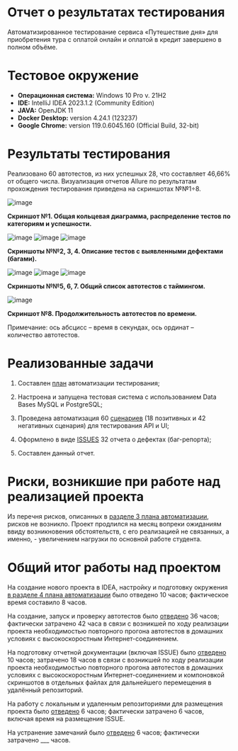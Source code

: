 # Отчет о результатах тестирования

Автоматизированное тестирование сервиса «Путешествие дня» для приобретения тура с оплатой онлайн и оплатой в кредит завершено в полном объёме.

# Тестовое окружение
- **Операционная система:** Windows 10 Pro v. 21H2
- **IDE:** IntelliJ IDEA 2023.1.2 (Community Edition)
- **JAVA:** OpenJDK 11
- **Docker Desktop:** version 4.24.1 (123237)
- **Google Chrome:** version  119.0.6045.160 (Official Build, 32-bit)

# Результаты тестирования
Реализовано 60 автотестов, из них успешных 28, что составляет 46,66% от общего числа.
Визуализация отчетов Allure по результатам прохождения тестирования приведена на скриншотах №№1÷8.

![image](https://github.com/Sergey30ssw/Final_work_SSW_03/assets/133129423/04449fab-82af-4554-87ba-c1ac139669fa)

**Скриншот №1. Общая кольцевая диаграмма, распределение тестов по категориям и успешности.**

![image](https://github.com/Sergey30ssw/Final_work_SSW_03/assets/133129423/93f79e51-0751-4e7c-ba95-6163db4e4623)
![image](https://github.com/Sergey30ssw/Final_work_SSW_03/assets/133129423/08dc1bb6-ba9d-4678-aef9-cb7dec889661)
![image](https://github.com/Sergey30ssw/Final_work_SSW_03/assets/133129423/c349b8d3-3f21-4830-90a8-3a6b11c77ff4)

**Скриншоты №№2, 3, 4. Описание тестов с выявленными дефектами (багами).**

![image](https://github.com/Sergey30ssw/Final_work_SSW_03/assets/133129423/e6b66499-e642-486b-abd9-db6a97898836)
![image](https://github.com/Sergey30ssw/Final_work_SSW_03/assets/133129423/d44bb8c1-a0cd-4fce-b401-8c9b33cec2f4)
![image](https://github.com/Sergey30ssw/Final_work_SSW_03/assets/133129423/7e484b65-33ce-4bd7-8e8d-8aa52604f1ca)

**Скриншоты №№5, 6, 7. Общий список автотестов с таймингом.**

![image](https://github.com/Sergey30ssw/Final_work_SSW_03/assets/133129423/e5023358-5d68-48cc-9e9d-2ba6f1ab0942)

**Скриншот №8. Продолжительность автотестов по времени.**

Примечание: ось абсцисс – время в секундах, ось ординат – количество автотестов.

# Реализованные задачи

1) Составлен [план](https://github.com/Sergey30ssw/Final_work_SSW_03/blob/main/Docimagereport/Automatization_plan.md) автоматизации тестирования;

2) Настроена и запущена тестовая система с использованием Data Bases MySQL и PostgreSQL;

3) Проведена автоматизация 60 [сценариев](https://github.com/Sergey30ssw/Final_work_SSW_03/blob/main/Docimagereport/Automatization_plan.md#2-%D0%BF%D0%B5%D1%80%D0%B5%D1%87%D0%B5%D0%BD%D1%8C-%D0%B0%D0%B2%D1%82%D0%BE%D0%BC%D0%B0%D1%82%D0%B8%D0%B7%D0%B8%D1%80%D1%83%D0%B5%D0%BC%D1%8B%D1%85-%D1%81%D1%86%D0%B5%D0%BD%D0%B0%D1%80%D0%B8%D0%B5%D0%B2) (18 позитивных и 42 негативных сценария) для тестирования API и UI;

4) Оформлено в виде [ISSUES](https://github.com/Sergey30ssw/Final_work_SSW_03/issues) 32 отчета о дефектах (баг-репорта);

5) Составлен данный отчет.

# Риски, возникшие при работе над реализацией проекта
Из перечня рисков, описанных в [разделе 3 плана автоматизации](https://github.com/Sergey30ssw/Final_work_SSW_03/blob/main/Docimagereport/Automatization_plan.md#3-%D0%BF%D0%B5%D1%80%D0%B5%D1%87%D0%B5%D0%BD%D1%8C-%D0%B2%D0%BE%D0%B7%D0%BC%D0%BE%D0%B6%D0%BD%D1%8B%D1%85-%D1%80%D0%B8%D1%81%D0%BA%D0%BE%D0%B2-%D0%BF%D1%80%D0%B8-%D0%B0%D0%B2%D1%82%D0%BE%D0%BC%D0%B0%D1%82%D0%B8%D0%B7%D0%B0%D1%86%D0%B8%D0%B8), рисков не возникло. Проект продлился на месяц вопреки ожиданиям ввиду возникновения обстоятельств, с его реализацией не связанных, а именно, - увеличением нагрузки по основной работе студента.

# Общий итог работы над проектом
На создание нового проекта в IDEA, настройку и подготовку окружения [в разделе 4 плана автоматизации](https://github.com/Sergey30ssw/Final_work_SSW_03/blob/main/Docimagereport/Automatization_plan.md#4-%D0%B8%D0%BD%D1%82%D0%B5%D1%80%D0%B2%D0%B0%D0%BB%D1%8C%D0%BD%D0%B0%D1%8F-%D0%BE%D1%86%D0%B5%D0%BD%D0%BA%D0%B0-%D1%81-%D1%83%D1%87%D1%91%D1%82%D0%BE%D0%BC-%D1%80%D0%B8%D1%81%D0%BA%D0%BE%D0%B2) было отведено 10 часов; фактическое время составило 8 часов.

На создание, запуск и проверку автотестов было [отведено](https://github.com/Sergey30ssw/Final_work_SSW_03/blob/main/Docimagereport/Automatization_plan.md#4-%D0%B8%D0%BD%D1%82%D0%B5%D1%80%D0%B2%D0%B0%D0%BB%D1%8C%D0%BD%D0%B0%D1%8F-%D0%BE%D1%86%D0%B5%D0%BD%D0%BA%D0%B0-%D1%81-%D1%83%D1%87%D1%91%D1%82%D0%BE%D0%BC-%D1%80%D0%B8%D1%81%D0%BA%D0%BE%D0%B2) 36 часов; фактически затрачено 42 часа в связи с возникшей по ходу реализации проекта необходимостью повторного прогона автотестов в домашних условиях с высокоскоростным Интернет-соединением.

На подготовку отчетной документации (включая ISSUE) было [отведено](https://github.com/Sergey30ssw/Final_work_SSW_03/blob/main/Docimagereport/Automatization_plan.md#4-%D0%B8%D0%BD%D1%82%D0%B5%D1%80%D0%B2%D0%B0%D0%BB%D1%8C%D0%BD%D0%B0%D1%8F-%D0%BE%D1%86%D0%B5%D0%BD%D0%BA%D0%B0-%D1%81-%D1%83%D1%87%D1%91%D1%82%D0%BE%D0%BC-%D1%80%D0%B8%D1%81%D0%BA%D0%BE%D0%B2) 10 часов; затрачено 18 часов в связи с возникшей по ходу реализации проекта необходимостью повторного прогона автотестов в домашних условиях с высокоскоростным Интернет-соединением и компоновкой скриншотов в отдельных файлах для дальнейшего перемещения в удалённый репозиторий.

На работу с локальным и удаленным репозиториями для размещения проекта было [отведено](https://github.com/Sergey30ssw/Final_work_SSW_03/blob/main/Docimagereport/Automatization_plan.md#4-%D0%B8%D0%BD%D1%82%D0%B5%D1%80%D0%B2%D0%B0%D0%BB%D1%8C%D0%BD%D0%B0%D1%8F-%D0%BE%D1%86%D0%B5%D0%BD%D0%BA%D0%B0-%D1%81-%D1%83%D1%87%D1%91%D1%82%D0%BE%D0%BC-%D1%80%D0%B8%D1%81%D0%BA%D0%BE%D0%B2) 6 часов; фактически затрачено 6 часов, включая время на размещение ISSUE.

На устранение замечаний было [отведено](https://github.com/Sergey30ssw/Final_work_SSW_03/blob/main/Docimagereport/Automatization_plan.md#4-%D0%B8%D0%BD%D1%82%D0%B5%D1%80%D0%B2%D0%B0%D0%BB%D1%8C%D0%BD%D0%B0%D1%8F-%D0%BE%D1%86%D0%B5%D0%BD%D0%BA%D0%B0-%D1%81-%D1%83%D1%87%D1%91%D1%82%D0%BE%D0%BC-%D1%80%D0%B8%D1%81%D0%BA%D0%BE%D0%B2) 6 часов; фактически затрачено ___ часов.






